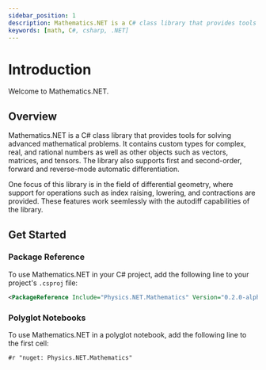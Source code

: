 ```yaml
---
sidebar_position: 1
description: Mathematics.NET is a C# class library that provides tools for solving advanced mathematical problems.
keywords: [math, C#, csharp, .NET]
---
```


# Introduction

Welcome to Mathematics.NET.

## Overview

Mathematics.NET is a C# class library that provides tools for solving advanced mathematical problems. It contains custom types for complex, real, and rational numbers as well as other objects such as vectors, matrices, and tensors. The library also supports first and second-order, forward and reverse-mode automatic differentiation.

One focus of this library is in the field of differential geometry, where support for operations such as index raising, lowering, and contractions are provided. These features work seemlessly with the autodiff capabilities of the library.

## Get Started

### Package Reference

To use Mathematics.NET in your C# project, add the following line to your project's `.csproj` file:

```xml
<PackageReference Include="Physics.NET.Mathematics" Version="0.2.0-alpha.12" />
```

### Polyglot Notebooks

To use Mathematics.NET in a polyglot notebook, add the following line to the first cell:

```
#r "nuget: Physics.NET.Mathematics"
```

